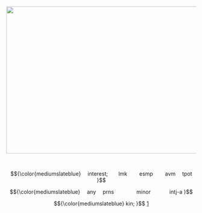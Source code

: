 <p align="center">                  
<img src="https://64.media.tumblr.com/abedd3f6143badee2de929832612210f/5c6b61a205f69078-f1/s1280x1920/96660e4b7933382b7e523c4682a1a7d6c11e5774.png" height=390 width=700">


<p align="center"
  
      
<p align="center"> $${\color{mediumslateblue}
  interest;  lmk   esmp   avm  tpot }$$
<p align="center"> $${\color{mediumslateblue}
  any  prns     minor     intj-a }$$

<p align="center"> $${\color{mediumslateblue}
  kin; }$$ <a href="https://battlefordreamisland.fandom.com/wiki/Teardrop">1</a>

<!--
**aroaceyinyang/aroaceyinyang** is a ✨ _special_ ✨ repository because its `README.md` (this file) appears on your GitHub profile.

Here are some ideas to get you started:

- 🔭 I’m currently working on ...
- 🌱 I’m currently learning ...
- 👯 I’m looking to collaborate on ...
- 🤔 I’m looking for help with ...
- 💬 Ask me about ...
- 📫 How to reach me: ...
- 😄 Pronouns: ...
- ⚡ Fun fact: ...
-->
